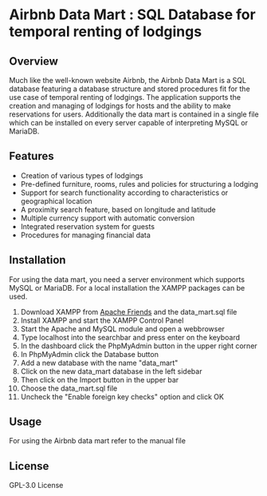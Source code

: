 # Airbnb Data Mart : SQL Database for temporal renting of lodgings

## Overview
Much like the well-known website Airbnb, the Airbnb Data Mart is a SQL database featuring a database structure and stored procedures fit for the use case of temporal renting of lodgings.
The application supports the creation and managing of lodgings for hosts and the ability to make reservations for users.
Additionally the data mart is contained in a single file which can be installed on every server capable of interpreting MySQL or MariaDB.

## Features
* Creation of various types of lodgings
* Pre-defined furniture, rooms, rules and policies for structuring a lodging
* Support for search functionality according to characteristics or geographical location
* A proximity search feature, based on longitude and latitude
* Multiple currency support with automatic conversion
* Integrated reservation system for guests
* Procedures for managing financial data

## Installation
For using the data mart, you need a server environment which supports MySQL or MariaDB. For a local installation the XAMPP packages can be used.
1. Download XAMPP from [Apache Friends](https://www.apachefriends.org/) and the data_mart.sql file
2. Install XAMPP and start the XAMPP Control Panel
3. Start the Apache and MySQL module and open a webbrowser
4. Type localhost into the searchbar and press enter on the keyboard
5. In the dashboard click the PhpMyAdmin button in the upper right corner
6. In PhpMyAdmin click the Database button
7. Add a new database with the name "data_mart"
8. Click on the new data_mart database in the left sidebar
9. Then click on the Import button in the upper bar
10. Choose the data_mart.sql file
11. Uncheck the "Enable foreign key checks" option and click OK

## Usage
For using the Airbnb data mart refer to the manual file

## License
GPL-3.0 License
